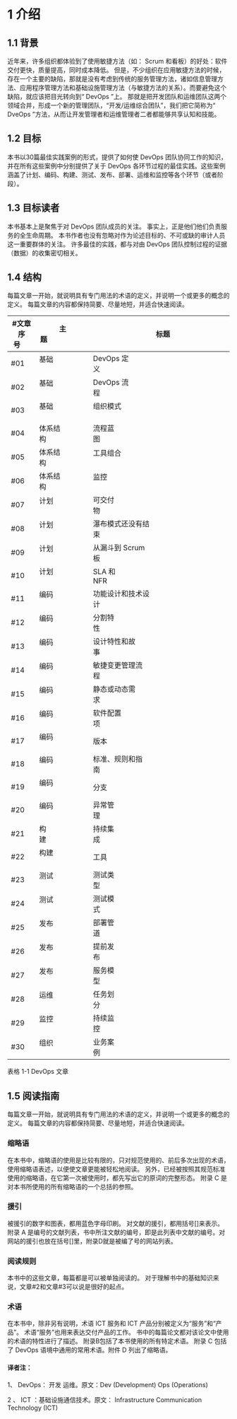 # 1 介绍
## 1.1 背景
近年来，许多组织都体验到了使用敏捷方法（如： Scrum 和看板）的好处：软件交付更快，质量提高，同时成本降低。 但是，不少组织在应用敏捷方法的时候，存在一个主要的缺陷，那就是没有考虑到传统的服务管理方法，诸如信息管理方法、应用程序管理方法和基础设施管理方法（与敏捷方法的关系）。而要避免这个缺陷，就应该把目光转向到“ DevOps ”上。 那就是把开发团队和运维团队这两个领域合并，形成一个新的管理团队，“开发/运维综合团队”，我们把它简称为“ DveOps ”方法，从而让开发管理者和运维管理者二者都能够共享认知和技能。

## 1.2 目标
本书以30篇最佳实践案例的形式，提供了如何使 DevOps 团队协同工作的知识，并在所有这些案例中分别提供了关于 DevOps 各环节过程的最佳实践。这些案例涵盖了计划、编码、构建、测试、发布、部署、运维和监控等各个环节（或者阶段）。

## 1.3 目标读者
本书基本上是聚焦于对 DevOps 团队成员的关注。 事实上，正是他们他们负责服务的全生命周期。 本书作者也没有忽略对作为论述目标的、不可或缺的审计人员这一重要群体的关注。 许多最佳的实践，都与对由 DevOps 团队控制过程的证据（数据）的收集密切相关。

## 1.4 结构
每篇文章一开始，就说明具有专门用法的术语的定义，并说明一个或更多的概念的定义。 每篇文章的内容都保持简要、尽量地短，并适合快速阅读。

| #文章序号     | 主题                    | 标题                                                                         |
| ----------- | ---------------------- | ---------------------------------------------------------------------------- |
| #01     | 基础                      | DevOps 定义                                                                    |
| #02     | 基础                      | DevOps 流程                                                                    |
| #03     | 基础                      | 组织模式                                                                       | 
| #04     | 体系结构                  | 流程蓝图                                                                       |
| #05     | 体系结构                  | 工具组合                                                                       |
| #06     | 体系结构                  | 监控                                                                           |
| #07     | 计划                      | 可交付物                                                                   |
| #08     | 计划                      | 瀑布模式还没有结束                                                                  |
| #09     | 计划                      | 从漏斗到 Scrum 板                                                                   |
| #10     | 计划                      | SLA 和 NFR                                                                |
| #11     | 编码                      | 功能设计和技术设计                                                                   |
| #12     | 编码                      | 分割特性                                                                   |
| #13     | 编码                      | 设计特性和故事                                                                   |
| #14     | 编码                      | 敏捷变更管理流程                                                                 |
| #15     | 编码                      | 静态或动态需求                                                                   |
| #16     | 编码                      | 软件配置项                                                                   |
| #17     | 编码                      | 版本                                                                   |
| #18     | 编码                      | 标准、规则和指南                                                                   |
| #19     | 编码                      | 分支                                                                   |
| #20     | 编码                      | 异常管理                                                                   |
| #21     | 构建                      | 持续集成                                                                   |
| #22     | 构建                      | 工具                                                                   |
| #23     | 测试                      | 测试类型                                                                   |
| #24     | 测试                      | 测试模式                                                                   |
| #25     | 发布                      | 部署管道                                                                   |
| #26     | 发布                      | 提前发布                                                                   |
| #27     | 发布                      | 服务模型                                                                   |
| #28     | 运维                      | 任务划分                                                                   |
| #29     | 监控                      | 持续监控                                                                   |
| #30     | 组织                      | 业务案例                                                                   |

表格 1-1 DevOps 文章

## 1.5 阅读指南
每篇文章一开始，就说明具有专门用法的术语的定义，并说明一个或更多的概念的定义。 每篇文章的内容都保持简要、尽量地短，并适合快速阅读。

### 缩略语
在本书中，缩略语的使用是比较有限的，只对规范使用的、前后多次出现的术语，使用缩略语表述，以便使文章更能被轻松地阅读。 另外，已经被按照其规范标准使用的缩略语，在它第一次被使用时，都先写出它的原词的完整形态。 附录 C 是对本书所使用的所有缩略语的一个总括的参照。

### 援引
被援引的数字和图表，都用蓝色字母印刷。 对文献的援引，都用括号[]来表示。附录 A 是编号的文献列表，书中所注文献的编号，即是此列表中文献的编号。对网站的援引也放在括号[]里，附录D就是被编了号的网站列表。

### 阅读规则
本书中的这些文章，每篇都是可以被单独阅读的。 对于理解书中的基础知识来说，文章#2和文章#3可以说是很好的起点。

### 术语
在本书中，除非另有说明，术语 ICT 服务和 ICT 产品分别被定义为“服务”和“产品”。 术语“服务”也用来表达交付产品的工作。 书中的每篇论文都对该论文中使用的术语的特性进行了描述。 附录B包括了本书使用的所有特定术语。 附录 C 包括了 DevOps 语境中通用的常用术语。附件 D 列出了缩略语。

#### 译者注： 
1、  DevOps： 开发 运维。原文：Dev (Development) Ops (Operations)

2 、 ICT ：基础设施通信技术。原文： Infrastructure Communication Technology (ICT) 
